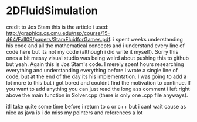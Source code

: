 # 2DFluidSimulation
credit to Jos Stam this is the article i used: http://graphics.cs.cmu.edu/nsp/course/15-464/Fall09/papers/StamFluidforGames.pdf. i spent weeks understanding his code and all the mathematical concepts and i understand every line of code here but its not my code (although i did write it myself).
Sorry this ones a bit messy visual studio was being weird about pushing this to github but yeah.
Again this is Jos Stam's code. I merely spent hours researching everything and understanding everything before i wrote a single line of code, but at the end of the day its his implementation.
I was going to add a lot more to this but i got bored and couldnt find the motivation to continue.
If you want to add anything you can just read the long ass comment i left right above the main function in Solver.cpp (there is only one .cpp file anyways).

itll take quite some time before i return to c or c++ but i cant wait cause as nice as java is i do miss my pointers and references a lot
